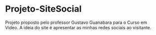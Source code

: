 # Projeto-SiteSocial
 Projeto proposto pelo professor Gustavo Guanabara para o Curso em Video. A ideia do site é apresentar as minhas redes sociais ao visitante.
